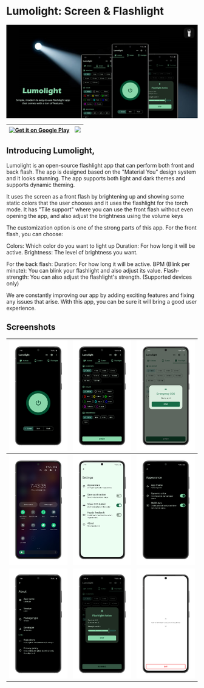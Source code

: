 # Lumolight: Screen & Flashlight



[![Product Name Screen Shot][product-screenshot]](https://play.google.com/store/apps/details?id=com.bitmavrick.lumolight)

<div align="center">

| [<img height=80 alt="Get it on Google Play" src="https://play.google.com/intl/en_us/badges/images/generic/en-play-badge.png"/>](https://play.google.com/store/apps/details?id=com.bitmavrick.lumolight&hl=en) | [<img height="80" src="https://github.com/machiav3lli/oandbackupx/blob/034b226cea5c1b30eb4f6a6f313e4dadcbb0ece4/badge_github.png"/>](https://github.com/BitMavrick/Lumolight/releases/latest) |
| ------------------------------------------------------------------------------------------------------------------------------------------------------------------------------------------------------------- | --------------------------------------------------------------------------------------------------------------------------------------------------------------------------------------------- |

</div>

## Introducing Lumolight,

Lumolight is an open-source flashlight app that can perform both front and back flash. The app is designed based on the "Material You" design system and it looks stunning. The app supports both light and dark themes and supports dynamic theming.

It uses the screen as a front flash by brightening up and showing some static colors that the user chooses and it uses the flashlight for the torch mode. It has "Tile support" where you can use the front flash without even opening the app, and also adjust the brightness using the volume keys

The customization option is one of the strong parts of this app. For the front flash, you can choose:

Colors: Which color do you want to light up
Duration: For how long it will be active.
Brightness: The level of brightness you want.

For the back flash:
Duration: For how long it will be active.
BPM (Blink per minute): You can blink your flashlight and also adjust its value.
Flash-strength: You can also adjust the flashlight's strength. (Supported devices only)

We are constantly improving our app by adding exciting features and fixing any issues that arise. With this app, you can be sure it will bring a good user experience.

## Screenshots

| ![ss-1] | ![ss-2] | ![ss-3] |
| ------- | ------- | ------- |
| ![ss-4] | ![ss-5] | ![ss-6] |
| ![ss-7] | ![ss-8] | ![ss-9] |

[product-screenshot]: images/banner1.png
[ss-1]: images/1.png
[ss-2]: images/2.png
[ss-3]: images/3.png
[ss-4]: images/4.png
[ss-5]: images/5.png
[ss-6]: images/6.png
[ss-7]: images/7.png
[ss-8]: images/8.png
[ss-9]: images/9.png
